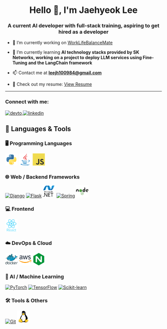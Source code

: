 <h1 align="center">Hello 👋, I'm Jaehyeok Lee</h1>
<h3 align="center">A current AI developer with full-stack training, aspiring to get hired as a developer</h3>

- 🔭 I’m currently working on [WorkLifeBalanceMate](https://github.com/SKNETWORKS-FAMILY-AICAMP/SKN09-FINAL-1Team)

- 🌱 I’m currently learning **AI technology stacks provided by SK Networks, working on a project to deploy LLM services using Fine-Tuning and the LangChain framework**

- 📫 Contact me at **leejh100984@gmail.com**

- 📄 Check out my resume: [View Resume](https://www.jobkorea.co.kr/User/Resume/View?rNo=28577479&afterEdit=1)

---

### Connect with me:
<a href="https://dev.to/ohdyo" target="blank">
  <img align="center" src="https://raw.githubusercontent.com/rahuldkjain/github-profile-readme-generator/master/src/images/icons/Social/devto.svg" alt="devto" width="40" height="40" />
</a>
<a href="https://linkedin.com/in/ohdyo" target="blank">
  <img align="center" src="https://raw.githubusercontent.com/rahuldkjain/github-profile-readme-generator/master/src/images/icons/Social/linked-in-alt.svg" alt="linkedin" width="40" height="40" />
</a>

## 🚀 Languages & Tools

### 🖥️ Programming Languages
<p align="left">
  <a href="#"><img src="https://raw.githubusercontent.com/devicons/devicon/master/icons/python/python-original.svg" alt="Python" width="40" height="40"/></a>
  <a href="#"><img src="https://raw.githubusercontent.com/devicons/devicon/master/icons/java/java-original.svg" alt="Java" width="40" height="40"/></a>
  <a href="#"><img src="https://raw.githubusercontent.com/devicons/devicon/master/icons/javascript/javascript-original.svg" alt="JavaScript" width="40" height="40"/></a>
</p>

### 🌐 Web / Backend Frameworks
<p align="left">
  <a href="#"><img src="https://cdn.worldvectorlogo.com/logos/django.svg" alt="Django" width="40" height="40"/></a>
  <a href="#"><img src="https://www.vectorlogo.zone/logos/pocoo_flask/pocoo_flask-icon.svg" alt="Flask" width="40" height="40"/></a>
  <a href="#"><img src="https://raw.githubusercontent.com/devicons/devicon/master/icons/dot-net/dot-net-original-wordmark.svg" alt="DotNet" width="40" height="40"/></a>
  <a href="#"><img src="https://www.vectorlogo.zone/logos/springio/springio-icon.svg" alt="Spring" width="40" height="40"/></a>
  <a href="#"><img src="https://raw.githubusercontent.com/devicons/devicon/master/icons/nodejs/nodejs-original-wordmark.svg" alt="Node.js" width="40" height="40"/></a>
</p>

### 💻 Frontend
<p align="left">
  <a href="#"><img src="https://raw.githubusercontent.com/devicons/devicon/master/icons/react/react-original-wordmark.svg" alt="React" width="40" height="40"/></a>
</p>

### ☁️ DevOps & Cloud
<p align="left">
  <a href="#"><img src="https://raw.githubusercontent.com/devicons/devicon/master/icons/docker/docker-original-wordmark.svg" alt="Docker" width="40" height="40"/></a>
  <a href="#"><img src="https://raw.githubusercontent.com/devicons/devicon/master/icons/amazonwebservices/amazonwebservices-original-wordmark.svg" alt="AWS" width="40" height="40"/></a>
  <a href="#"><img src="https://raw.githubusercontent.com/devicons/devicon/master/icons/nginx/nginx-original.svg" alt="Nginx" width="40" height="40"/></a>
</p>

### 🧠 AI / Machine Learning
<p align="left">
  <a href="#"><img src="https://www.vectorlogo.zone/logos/pytorch/pytorch-icon.svg" alt="PyTorch" width="40" height="40"/></a>
  <a href="#"><img src="https://www.vectorlogo.zone/logos/tensorflow/tensorflow-icon.svg" alt="TensorFlow" width="40" height="40"/></a>
  <a href="#"><img src="https://upload.wikimedia.org/wikipedia/commons/0/05/Scikit_learn_logo_small.svg" alt="Scikit-learn" width="40" height="40"/></a>
</p>

### 🛠️ Tools & Others
<p align="left">
  <a href="#"><img src="https://www.vectorlogo.zone/logos/git-scm/git-scm-icon.svg" alt="Git" width="40" height="40"/></a>
  <a href="#"><img src="https://raw.githubusercontent.com/devicons/devicon/master/icons/linux/linux-original.svg" alt="Linux" width="40" height="40"/></a>
</p>

